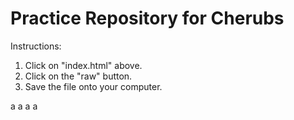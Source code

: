 Practice Repository for Cherubs
========

Instructions:
1. Click on "index.html" above.
2. Click on the "raw" button.
3. Save the file onto your computer.

a
a
a
a

